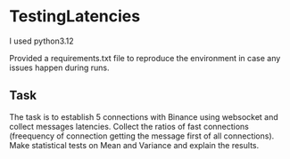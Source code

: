 # TestingLatencies

I used python3.12

Provided a requirements.txt file to reproduce the environment in case any issues happen during runs.

## Task
The task is to establish 5 connections with Binance using websocket and collect messages latencies. Collect the ratios of fast connections (freequency of connection getting the message first of all connections). Make statistical tests on Mean and Variance and explain the results.

